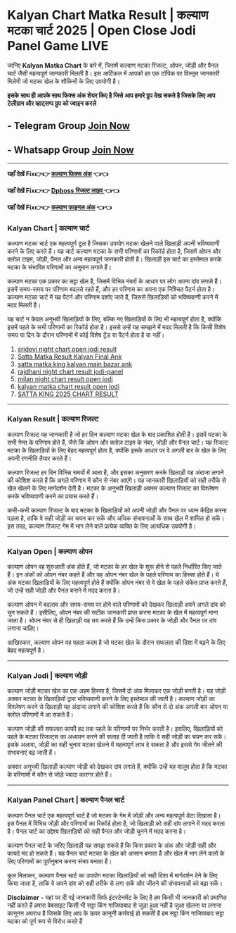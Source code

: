 # Kalyan  Chart Matka Result | कल्याण मटका चार्ट 2025 | Open Close Jodi Panel Game LIVE
 
जानिए **Kalyan Matka Chart** के बारे में, जिसमें कल्याण मटका रिजल्ट, ओपन, जोड़ी और पैनल चार्ट जैसी महत्वपूर्ण जानकारी मिलती है। इस आर्टिकल में आपको हर एक टॉपिक पर विस्तृत जानकारी मिलेगी जो मटका खेल के शौकिनों के लिए उपयोगी है।

**इसके साथ ही आपके साथ फिक्स अंक शेयर किए है जिसे आप हमारे ग्रुप देख सकते है जिसके लिए आप टेलीग्राम और व्हाट्सप्प ग्रुप को ज्वाइन करले**
## - Telegram  Group  [Join Now](https://t.me/Hindiupdate201)

## - Whatsapp Group  [Join Now](https://whatsapp.com/channel/0029Vay2FudAzNbmVl8KtW14)

---


**यहाँ देखें Fix👉👉 [कल्याण फिक्स अंक](https://kalyan-chart-fix.hindipanti.in/kalyan-satta-matka-dpboss-result/) 👈👈**

**यहाँ देखें Fix👉👉 [Dpboss रिजल्ट लाइव ](https://www.google.com/search?q=hindipanti+in) 👈👈**

**यहाँ देखें Fix👉👉 [कल्याण फाइनल अंक](https://kalyan-chart-fix.hindipanti.in/kalyan-satta-matka-dpboss-result/) 👈👈**

### Kalyan Chart | कल्याण चार्ट  

कल्याण मटका चार्ट एक महत्वपूर्ण टूल है जिसका उपयोग मटका खेलने वाले खिलाड़ी अपनी भविष्यवाणी करने के लिए करते हैं। यह चार्ट कल्याण मटका के सभी परिणामों का रिकॉर्ड होता है, जिसमें ओपन और क्लोज़ टाइम, जोड़ी, पैनल और अन्य महत्वपूर्ण जानकारी होती है। खिलाड़ी इस चार्ट का इस्तेमाल करके मटका के संभावित परिणामों का अनुमान लगाते हैं।  

कल्याण मटका एक प्रकार का सट्टा खेल है, जिसमें विभिन्न नंबरों के आधार पर लोग अपना दांव लगाते हैं। इसमें समय-समय पर परिणाम बदलते रहते हैं, और हर परिणाम का अपना एक निश्चित पैटर्न होता है। कल्याण मटका चार्ट में यह पैटर्न और परिणाम दर्शाए जाते हैं, जिससे खिलाड़ियों को भविष्यवाणी करने में मदद मिलती है।  

यह चार्ट न केवल अनुभवी खिलाड़ियों के लिए, बल्कि नए खिलाड़ियों के लिए भी महत्वपूर्ण होता है, क्योंकि इसमें पहले के सभी परिणामों का रिकॉर्ड होता है। इससे उन्हें यह समझने में मदद मिलती है कि किसी विशेष समय या दिन के दौरान परिणामों में कोई विशेष ट्रेंड या पैटर्न होता है या नहीं। 

1. [sridevi night chart open jodi result](https://github.com/sridevi-night-chart-open-jodi-result)
2. [Satta Matka Result Kalyan Final Ank](https://github.com/Satta-Matka-Result-Kalyan-Final-Ank/)
3. [satta matka king kalyan main bazar ank](https://github.com/satta-matka-king-kalyan-main-bazar-ank/)
4. [rajdhani night chart result jodi-panel](https://github.com/rajdhani-night-chart-result-jodi-panel)
5. [milan night chart result open jodi](https://github.com/milan-night-chart-result-open-jodi)
6. [kalyan matka chart result open jodi](https://github.com/kalyan-matka-chart-result-open-jodi)
7. [SATTA KING 2025 CHART RESULT](https://github.com/SATTA-KING-2025-CHART-RESULT)

---

### Kalyan Result | कल्याण रिजल्ट  

कल्याण रिजल्ट वह जानकारी है जो हर दिन कल्याण मटका खेल के बाद प्रकाशित होती है। इसमें मटका के सभी गेम्स के परिणाम होते हैं, जैसे कि ओपन और क्लोज़ टाइम के नंबर, जोड़ी और पैनल चार्ट। यह रिजल्ट मटका के खिलाड़ियों के लिए बेहद महत्वपूर्ण होता है, क्योंकि इसके आधार पर वे अगली बार के खेल के लिए अपनी रणनीति तैयार करते हैं।  

कल्याण रिजल्ट हर दिन विभिन्न समयों में आता है, और इसका अनुसरण करके खिलाड़ी यह अंदाजा लगाने की कोशिश करते हैं कि अगले परिणाम में कौन से नंबर आएंगे। यह जानकारी खिलाड़ियों को सही तरीके से खेल खेलने के लिए मार्गदर्शन देती है। मटका के अनुभवी खिलाड़ी अक्सर कल्याण रिजल्ट का विश्लेषण करके भविष्यवाणी करने का प्रयास करते हैं।  

कभी-कभी कल्याण रिजल्ट के बाद मटका के खिलाड़ियों को अपनी जोड़ी और पैनल पर ध्यान केंद्रित करना पड़ता है, ताकि वे सही जोड़ी का चयन कर सकें और अधिक संभावनाओं के साथ खेल में शामिल हो सकें। इस तरह, कल्याण रिजल्ट गेम में भाग लेने वाले प्रत्येक व्यक्ति के लिए अत्यधिक उपयोगी है।  

---

### Kalyan Open | कल्याण ओपन  

कल्याण ओपन वह शुरुआती अंक होते हैं, जो मटका के हर खेल के शुरू होने से पहले निर्धारित किए जाते हैं। इन अंकों को ओपन नंबर कहते हैं और यह ओपन नंबर खेल के पहले परिणाम का हिस्सा होते हैं। ये अंक मटका खिलाड़ियों के लिए महत्वपूर्ण होते हैं क्योंकि ओपन नंबर से वे खेल के पहले संकेत प्राप्त करते हैं, जो उन्हें सही जोड़ी और पैनल बनाने में मदद करता है।  

कल्याण ओपन में बदलाव और समय-समय पर होने वाले परिणामों को देखकर खिलाड़ी अपने अगले दांव को चुन सकते हैं। इसीलिए, ओपन नंबर की सटीक जानकारी प्राप्त करना मटका के खेल में महत्वपूर्ण माना जाता है। ओपन नंबर से ही खिलाड़ी यह तय करते हैं कि उन्हें किस प्रकार के जोड़ी और पैनल पर दांव लगाना चाहिए।  

आखिरकार, कल्याण ओपन वह पहला कदम है जो मटका खेल के दौरान सफलता की दिशा में बढ़ने के लिए बेहद महत्वपूर्ण है।  

---

### Kalyan Jodi | कल्याण जोड़ी  

कल्याण जोड़ी मटका खेल का एक अहम हिस्सा है, जिसमें दो अंक मिलाकर एक जोड़ी बनती है। यह जोड़ी अक्सर मटका के खिलाड़ियों द्वारा भविष्यवाणी करने के लिए इस्तेमाल की जाती है। कल्याण जोड़ी का विश्लेषण करने से खिलाड़ी यह अंदाजा लगाने की कोशिश करते हैं कि कौन से दो अंक अगली बार ओपन या क्लोज़ परिणामों में आ सकते हैं।  

कल्याण जोड़ी की सफलता काफी हद तक पहले के परिणामों पर निर्भर करती है। इसलिए, खिलाड़ियों को पहले के मटका रिजल्ट्स का अध्ययन करने की सलाह दी जाती है ताकि वे सही जोड़ी का चयन कर सकें। इसके अलावा, जोड़ी का सही चुनाव मटका खेलने में महत्वपूर्ण लाभ दे सकता है और इससे गेम जीतने की संभावनाएं बढ़ जाती हैं।  

अक्सर अनुभवी खिलाड़ी कल्याण जोड़ी को देखकर दांव लगाते हैं, क्योंकि उन्हें यह मालूम होता है कि मटका के परिणामों में कौन से जोड़े ज्यादा कारगर होते हैं।  

---

### Kalyan Panel Chart | कल्याण पैनल चार्ट  

कल्याण पैनल चार्ट एक महत्वपूर्ण चार्ट है जो मटका के गेम में जोड़ी और अन्य महत्वपूर्ण डेटा दिखाता है। इस पैनल में विभिन्न जोड़ी और परिणामों का रिकॉर्ड होता है, जो खिलाड़ी को सही दांव लगाने में मदद करता है। पैनल चार्ट का उद्देश्य खिलाड़ियों को सही पैनल और जोड़ी चुनने में मदद करना है।  

कल्याण पैनल चार्ट के जरिए खिलाड़ी यह समझ सकते हैं कि किस प्रकार के अंक और जोड़ी सही और फायदे मंद हो सकते हैं। यह पैनल चार्ट मटका के खेल को आसान बनाता है और खेल में भाग लेने वालों के लिए परिणामों का पूर्वानुमान करना संभव बनाता है।  

कुल मिलाकर, कल्याण पैनल चार्ट का उपयोग मटका खिलाड़ियों को सही दिशा में मार्गदर्शन देने के लिए किया जाता है, ताकि वे अपने दांव को सही तरीके से लगा सकें और जीतने की संभावनाओं को बढ़ा सकें।

**Disclaimer -** यहां पर दी गई जानकारी सिर्फ इंटरटेनमेंट के लिए है हम किसी भी जानकारी को प्रमाणित नहीं करते हैं हमारा वेबसाइट किसी भी सट्टा किंग गाजियाबाद से जुड़ा हुआ नहीं है जुआ खेलना या लगाना कानूनन अपराध है जिसके लिए आप के ऊपर कानूनी कार्रवाई हो सकती है हम सट्टा किंग गाजियाबाद सट्टा मटका को पूर्ण रूप से विरोध करते हैं
